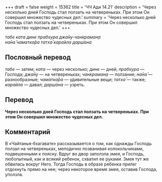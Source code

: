 +++
draft = false
weight = 15362
title = 'ЧЧ Ади 14.21'
description = 'Через несколько дней Господь стал ползать на четвереньках. При этом Он совершил множество чудесных дел.'
summary = 'Через несколько дней Господь стал ползать на четвереньках. При этом Он совершил множество чудесных дел.'
+++

_табе ката дине прабхура джа̄ну-чан̇краман̣а  
на̄на̄ чаматка̄ра татха̄ кара̄ила дарш́ана_

## Пословный перевод

_табе_ — затем; _ката_ — через несколько; _дине_ — дней; _прабхура_ — Господа; _джа̄ну_ — на четвереньках; _чан̇краман̣а_ — ползание; _на̄на̄_ — разнообразные; _чаматка̄ра_ — удивительные вещи; _татха̄_ — также; _кара̄ила_ — давал; _дарш́ана_ — узреть.

## Перевод

**Через несколько дней Господь стал ползать на четвереньках. При этом Он совершил множество чудесных дел.**

## Комментарий

В «Чайтанья-бхагавате» рассказывается о том, как однажды Господь ползал на четвереньках, мелодично позванивая колокольчиками, подвешенными к пояску. Вдруг во двор заползла змея, и Господь, любопытный, как и всякий ребенок, схватил ее руками. Змея тут же обвилась вокруг Него. Тогда Господь в образе ребенка прилег отдохнуть прямо на нее; через некоторое время змея, оставив Господа, уползла.
